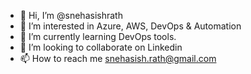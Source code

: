 - 👋 Hi, I’m @snehasishrath
- 👀 I’m interested in Azure, AWS, DevOps & Automation
- 🌱 I’m currently learning DevOps tools.
- 💞️ I’m looking to collaborate on Linkedin
- 📫 How to reach me snehasish.rath@gmail.com

<!---
snehasishrath/snehasishrath is a ✨ special ✨ repository because its `README.md` (this file) appears on your GitHub profile.
You can click the Preview link to take a look at your changes.
--->
